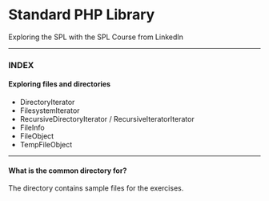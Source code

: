 # Standard PHP Library

Exploring the SPL with the SPL Course from LinkedIn

---
### INDEX

#### Exploring files and directories
- DirectoryIterator
- FilesystemIterator
- RecursiveDirectoryIterator / RecursiveIteratorIterator
- FileInfo
- FileObject
- TempFileObject


---
#### What is the common directory for?
The directory contains sample files for the exercises.
